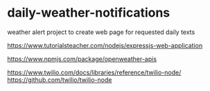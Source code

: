# daily-weather-notifications
weather alert project to create web page for requested daily texts

https://www.tutorialsteacher.com/nodejs/expressjs-web-application

https://www.npmjs.com/package/openweather-apis

https://www.twilio.com/docs/libraries/reference/twilio-node/
https://github.com/twilio/twilio-node
